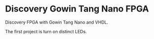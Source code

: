 # Discovery Gowin Tang Nano FPGA

Discovery FPGA with Gowin Tang Nano and VHDL.

The first project is turn on distinct LEDs.